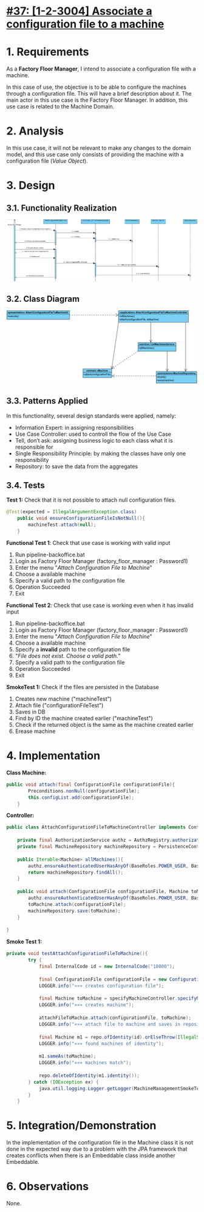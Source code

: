 # [#37: [1-2-3004] Associate a configuration file to a machine](https://bitbucket.org/pjoliveira/lei_isep_2019_20_sem4_2db_1180573_1180715_1180723_1180712/issues/37/1-2-3004-associate-a-configuration-file-to)

# 1. Requirements

As a **Factory Floor Manager**, I intend to associate a configuration file with a machine.

In this case of use, the objective is to be able to configure the machines through a configuration file. This will have a brief description about it. The main actor in this use case is the Factory Floor Manager.
In addition, this use case is related to the Machine Domain.

# 2. Analysis

In this use case, it will not be relevant to make any changes to the domain model, and this use case only consists of providing the machine with a configuration file (*Value Object*).

# 3. Design

## 3.1. Functionality Realization

![SD_AttachConfigurationFile](SD_AttachConfigurationFileToMachine.png)

## 3.2. Class Diagram

![](AttachConfigurationFileToMachine.png)

## 3.3. Patterns Applied

In this functionality, several design standards were applied, namely:

- Information Expert: in assigning responsibilities
- Use Case Controller: used to controll the flow of the Use Case
- Tell, don’t ask: assigning business logic to each class what it is responsible for
- Single Responsibility Principle: by making the classes have only one responsibility
- Repository: to save the data from the aggregates

## 3.4. Tests 
**Test 1:** Check that it is not possible to attach null configuration files.

```java
@Test(expected = IllegalArgumentException.class)
    public void ensureConfigurationFileIsNotNull(){
        machineTest.attach(null);
    }
```

**Functional Test 1**: Check that use case is working with valid input

1. Run pipeline-backoffice.bat
2. Login as Factory Floor Manager (factory_floor_manager : Password1)
3. Enter the menu "*Attach Configuration File to Machine*"
4. Choose a available machine 
5. Specify a valid path to the configuration file
6. Operation Succeeded
7. Exit

**Functional Test 2**: Check that use case is working even when it has invalid input

1. Run pipeline-backoffice.bat
2. Login as Factory Floor Manager (factory_floor_manager : Password1)
3. Enter the menu "*Attach Configuration File to Machine*"
4. Choose a available machine 
5. Specify a **invalid** path to the configuration file
6. "*File does not exist. Choose a valid path.*"
7. Specify a valid path to the configuration file
8. Operation Succeeded
9. Exit

**SmokeTest 1:** Check if the files are persisted in the Database

1. Creates new machine ("machineTest")
2. Attach file ("configurationFileTest")
3. Saves in DB 
4. Find by ID the machine created earlier ("machineTest")
5. Check if the returned object is the same as the machine created earlier
6. Erease machine



# 4. Implementation



**Class Machine:**

```java
public void attach(final ConfigurationFile configurationFile){
        Preconditions.nonNull(configurationFile);
        this.configList.add(configurationFile);
    }
```

**Controller:**

```java
public class AttachConfigurationFileToMachineController implements Controller {
    
    private final AuthorizationService authz = AuthzRegistry.authorizationService();
    private final MachineRepository machineRepository = PersistenceContext.repositories().machine();
    
    public Iterable<Machine> allMachines(){
        authz.ensureAuthenticatedUserHasAnyOf(BaseRoles.POWER_USER, BaseRoles.FACTORY_FLOOR_MANAGER);
        return machineRepository.findAll();
    }
    
    public void attach(ConfigurationFile configurationFile, Machine toMachine){
        authz.ensureAuthenticatedUserHasAnyOf(BaseRoles.POWER_USER, BaseRoles.FACTORY_FLOOR_MANAGER);
        toMachine.attach(configurationFile);
        machineRepository.save(toMachine);
    }
    
}
```

**Smoke Test 1:**

```java
private void testAttachConfigurationFileToMachine(){
        try {
            final InternalCode id = new InternalCode("10000");
            
            final ConfigurationFile configurationFile = new ConfigurationFile(Description.valueOf("Sou fixe"), new File("files/teste.pdf"));
            LOGGER.info("»»» creates configuration file");
            
            final Machine toMachine = specifyMachineController.specifyMachine(id, new SerialNumber("1AAAA"), Description.valueOf("smokeTest"), new InstallationDate(Calendars.now()), new Brand("Pops"), new Model("Manus"), new MachineState("active"));
            LOGGER.info("»»» creates machine");
            
            attachFileToMachie.attach(configurationFile, toMachine);
            LOGGER.info("»»» attach file to machine and saves in repository");
            
            final Machine m1 = repo.ofIdentity(id).orElseThrow(IllegalStateException::new);
            LOGGER.info("»»» found machines of identity");
            
            m1.sameAs(toMachine);
            LOGGER.info("»»» machines match");
            
            repo.deleteOfIdentity(m1.identity());
        } catch (IOException ex) {
            java.util.logging.Logger.getLogger(MachineManagementSmokeTester.class.getName()).log(Level.SEVERE, null, ex);
        }
    }
```



# 5. Integration/Demonstration

In the implementation of the configuration file in the Machine class it is not done in the expected way due to a problem with the JPA framework that creates conflicts when there is an Embeddable class inside another Embeddable.

# 6. Observations

None.



